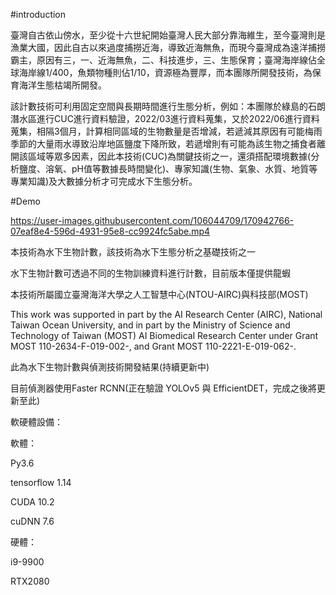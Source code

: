 #introduction

臺灣自古依山傍水，至少從十六世紀開始臺灣人民大部分靠海維生，至今臺灣則是漁業大國，因此自古以來過度捕撈近海，導致近海無魚，而現今臺灣成為遠洋捕撈霸主，原因有三，一、近海無魚，二、科技進步，三、生態保育；臺灣海岸線佔全球海岸線1/400，魚類物種則佔1/10，資源極為豐厚，而本團隊所開發技術，為保育海洋生態枯竭所開發。

該計數技術可利用固定空間與長期時間進行生態分析，例如：本團隊於綠島的石朗潛水區進行CUC進行資料驗證，2022/03進行資料蒐集，又於2022/06進行資料蒐集，相隔3個月，計算相同區域的生物數量是否增減，若遞減其原因有可能梅雨季節的大量雨水導致沿岸地區鹽度下降所致，若遞增則有可能為該生物之捕食者離開該區域等眾多因素，因此本技術(CUC)為關鍵技術之一，還須搭配環境數據(分析鹽度、溶氧、pH值等數據長時間變化)、專家知識(生物、氣象、水質、地質等專業知識)及大數據分析才可完成水下生態分析。



#Demo

https://user-images.githubusercontent.com/106044709/170942766-07eaf8e4-596d-4931-95e8-cc9924fc5abe.mp4


本技術為水下生物計數，該技術為水下生態分析之基礎技術之一

水下生物計數可透過不同的生物訓練資料進行計數，目前版本僅提供龍蝦

本技術所屬國立臺灣海洋大學之人工智慧中心(NTOU-AIRC)與科技部(MOST)

This work was supported in part by the AI Research Center (AIRC), National Taiwan Ocean University, and in part by the Ministry of Science and Technology of Taiwan (MOST) AI Biomedical Research Center under Grant MOST 110-2634-F-019-002-, and Grant MOST 110-2221-E-019-062-.

此為水下生物計數與偵測技術開發結果(持續更新中)

目前偵測器使用Faster RCNN(正在驗證 YOLOv5 與 EfficientDET，完成之後將更新至此)



軟硬體設備：

軟體：

Py3.6 

tensorflow 1.14

CUDA 10.2

cuDNN 7.6

硬體：

i9-9900

RTX2080
